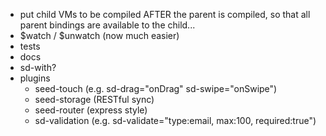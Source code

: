 - put child VMs to be compiled AFTER the parent is compiled, so that all parent bindings are available to the child...
- $watch / $unwatch (now much easier)
- tests
- docs
- sd-with?
- plugins
    - seed-touch (e.g. sd-drag="onDrag" sd-swipe="onSwipe")
    - seed-storage (RESTful sync)
    - seed-router (express style)
    - sd-validation (e.g. sd-validate="type:email, max:100, required:true")